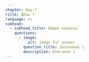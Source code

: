```yaml
---
chapter: day-7
title: День 7
language: ru
subhead:
  - subhead_title: Общие вопросы
    questions:
      - image:
          alt: image for answer
        question_title: Заголовок 1
        description: Описание 1
---
```

